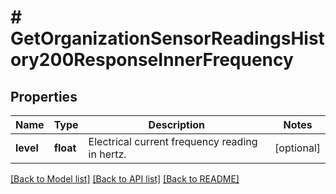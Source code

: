 # # GetOrganizationSensorReadingsHistory200ResponseInnerFrequency

## Properties

Name | Type | Description | Notes
------------ | ------------- | ------------- | -------------
**level** | **float** | Electrical current frequency reading in hertz. | [optional]

[[Back to Model list]](../../README.md#models) [[Back to API list]](../../README.md#endpoints) [[Back to README]](../../README.md)
